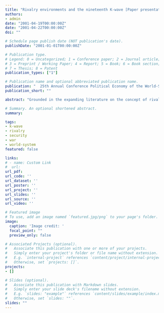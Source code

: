 ```yaml
---
title: "Rivalry environments and the nineteenth K-wave [Paper presentation]"
authors:
- admin
date: "2001-04-19T00:00:00Z"
date: "2001-04-22T00:00:00Z"
doi: ""

# Schedule page publish date (NOT publication's date).
publishDate: "2001-01-01T00:00:00Z"

# Publication type.
# Legend: 0 = Uncategorized; 1 = Conference paper; 2 = Journal article;
# 3 = Preprint / Working Paper; 4 = Report; 5 = Book; 6 = Book section;
# 7 = Thesis; 8 = Patent
publication_types: ["1"]

# Publication name and optional abbreviated publication name.
publication: "  25th Annual Conference Political Economy of the World-System Section of the American Sociological Association (PEWS), Blacksburg, VA"
publication_short: ""

abstract: "Grounded in the expanding literature on the concept of rivalry this paper examines the question whether we should expect the number of rivalries in the twenty-first century to rise, to remain steady, or even to fall and why so. This paper introduces a categorization of 'contexts' in the form of global rivalry environments in which interstate rivalries occur. Combining the framework of the leadership long cycle and the concept of rivalries we are able to identify global long cycle environments that determine the way rivalries are established, how they 'behave,'' and how they end. Just as major shocks cause the equilibria of interstate rival behavior to rearrange and create a new stable environment, so do major global shocks create a phase of transition after which a new global environment is established in which the rivalries take place. The paper offers a unique view on the past, presence, and future of major power rivalry behavior in the international system by developing three main global rivalry environments (and two transitional phases) stretching from 1200 to 1990 and describing selected parameters influencing rivalry behavior unique in their character in each of those global rivalry environments. It concludes, that the number of strategic rivalries can be expected to remain relatively low, the number of commercial rivalries, however, is very likely to increase significantly in the not too distant future."

# Summary. An optional shortened abstract.
summary:

tags:
- k-wave
- rivalry
- security
- war
- world-system
featured: false

links:
# - name: Custom Link
#  url:
url_pdf:
url_code: ''
url_dataset: ''
url_poster: ''
url_project: ''
url_slides: ''
url_source: ''
url_video: ''

# Featured image
# To use, add an image named `featured.jpg/png` to your page's folder.
image:
  caption: 'Image credit: '
  focal_point: ""
  preview_only: false

# Associated Projects (optional).
#   Associate this publication with one or more of your projects.
#   Simply enter your project's folder or file name without extension.
#   E.g. `internal-project` references `content/project/internal-project/index.md`.
#   Otherwise, set `projects: []`.
projects:
- []

# Slides (optional).
#   Associate this publication with Markdown slides.
#   Simply enter your slide deck's filename without extension.
#   E.g. `slides: "example"` references `content/slides/example/index.md`.
#   Otherwise, set `slides: ""`.
slides: ""
---
```

